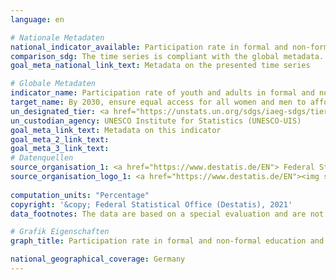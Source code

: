 ```yaml
---
language: en    

# Nationale Metadaten    
national_indicator_available: Participation rate in formal and non-formal education and training in the previous 12 months    
comparison_sdg: The time series is compliant with the global metadata.    
goal_meta_national_link_text: Metadata on the presented time series    

# Globale Metadaten    
indicator_name: Participation rate of youth and adults in formal and non-formal education and training in the previous 12 months, by sex    
target_name: By 2030, ensure equal access for all women and men to affordable and quality technical, vocational and tertiary education, including university    
un_designated_tier: <a href="https://unstats.un.org/sdgs/iaeg-sdgs/tier-classification/" title="Click here for more information on the UN tier classification."  target="_blank">Tier II</a>    
un_custodian_agency: UNESCO Institute for Statistics (UNESCO-UIS)    
goal_meta_link_text: Metadata on this indicator    
goal_meta_2_link_text:     
goal_meta_3_link_text:         
# Datenquellen
source_organisation_1: <a href="https://www.destatis.de/EN"> Federal Statistical Office (Destatis) </a>
source_organisation_logo_1: <a href="https://www.destatis.de/EN"><img src="https://g205sdgs.github.io/sdg-indicators/public/OrgImgEn/destatis.png" alt="Logo destatis" style="height:60px; width:148px"/></a>
    
computation_units: "Percentage"    
copyright: '&copy; Federal Statistical Office (Destatis), 2021'    
data_footnotes: The data are based on a special evaluation and are not publicly available.<br>• Due to a restructuring of the microcensus, the 2020 data are only comparable with the data from previous years to a limited extent.    

# Grafik Eigenschaften    
graph_title: Participation rate in formal and non-formal education and training in the previous 12 months    

national_geographical_coverage: Germany    
---
```


<span></span>